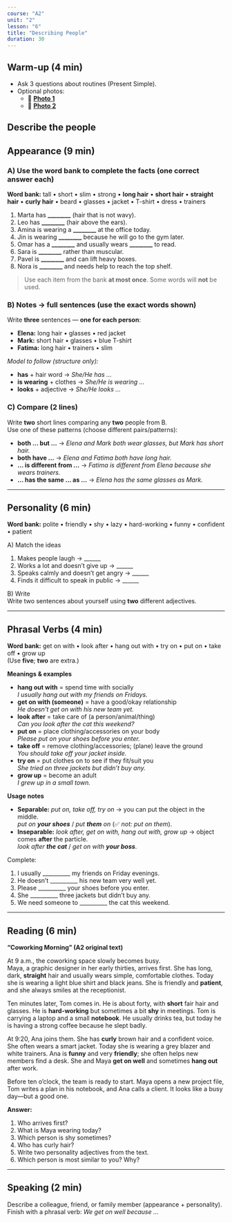 ```yaml
---
course: "A2"
unit: "2"
lesson: "6"
title: "Describing People"
duration: 30
---
```


## Warm-up (4 min)
- Ask 3 questions about routines (Present Simple).
- Optional photos:
  - 📸 **[Photo 1](https://unsplash.com/photos/mEZ3PoFGs_k)**
  - 📸 **[Photo 2](https://unsplash.com/photos/QXevDflbl8A)**

Describe the people
---

## Appearance (9 min)

### A) Use the word bank to complete the facts (one correct answer each)
**Word bank:** tall • short • slim • strong • **long hair** • **short hair** • **straight hair** • **curly hair** • beard • glasses • jacket • T-shirt • dress • trainers

1) Marta has **________** (hair that is not wavy).  
2) Leo has **________** (hair above the ears).  
3) Amina is wearing a **________** at the office today.  
4) Jin is wearing **________** because he will go to the gym later.  
5) Omar has a **________** and usually wears **________** to read.  
6) Sara is **________** rather than muscular.  
7) Pavel is **________** and can lift heavy boxes.  
8) Nora is **________** and needs help to reach the top shelf.

> Use each item from the bank **at most once**. Some words will **not** be used.

### B) Notes → full sentences (use the exact words shown)
Write **three** sentences — **one for each person**:

- **Elena:** long hair • glasses • red jacket  
- **Mark:** short hair • glasses • blue T-shirt  
- **Fatima:** long hair • trainers • slim

*Model to follow (structure only):*  
- **has** + hair word → *She/He has …*  
- **is wearing** + clothes → *She/He is wearing …*  
- **looks** + adjective → *She/He looks …*

### C) Compare (2 lines)
Write **two** short lines comparing any **two** people from B.  
Use one of these patterns (choose different pairs/patterns):

- **both … but …** → *Elena and Mark both wear glasses, but Mark has short hair.*  
- **both have …** → *Elena and Fatima both have long hair.*  
- **… is different from …** → *Fatima is different from Elena because she wears trainers.*  
- **… has the same … as …** → *Elena has the same glasses as Mark.*

---

## Personality (6 min)
**Word bank:** polite • friendly • shy • lazy • hard-working • funny • confident • patient

A) Match the ideas  
1) Makes people laugh → ______  
2) Works a lot and doesn’t give up → ______  
3) Speaks calmly and doesn’t get angry → ______  
4) Finds it difficult to speak in public → ______

B) Write  
Write two sentences about yourself using **two** different adjectives.

---

## Phrasal Verbs (4 min)
**Word bank:** get on with • look after • hang out with • try on • put on • take off • grow up  
(Use **five**; **two** are extra.)

**Meanings & examples**
- **hang out with** = spend time with socially  
  *I usually hang out with my friends on Fridays.*
- **get on with (someone)** = have a good/okay relationship  
  *He doesn’t get on with his new team yet.*
- **look after** = take care of (a person/animal/thing)  
  *Can you look after the cat this weekend?*
- **put on** = place clothing/accessories on your body  
  *Please put on your shoes before you enter.*
- **take off** = remove clothing/accessories; (plane) leave the ground  
  *You should take off your jacket inside.*
- **try on** = put clothes on to see if they fit/suit you  
  *She tried on three jackets but didn’t buy any.*
- **grow up** = become an adult  
  *I grew up in a small town.*

**Usage notes**
- **Separable:** *put on, take off, try on* → you can put the object in the middle.  
  *put on **your shoes*** / *put **them** on* (✅ *not: put on them*).  
- **Inseparable:** *look after, get on with, hang out with, grow up* → object comes **after** the particle.  
  *look after **the cat*** / *get on with **your boss***.

Complete:  
1) I usually __________ my friends on Friday evenings.  
2) He doesn’t __________ his new team very well yet.  
3) Please __________ your shoes before you enter.  
4) She __________ three jackets but didn’t buy any.  
5) We need someone to __________ the cat this weekend.

---

## Reading (6 min)

**“Coworking Morning” (A2 original text)**

At 9 a.m., the coworking space slowly becomes busy.  
Maya, a graphic designer in her early thirties, arrives first. She has long, dark, **straight** hair and usually wears simple, comfortable clothes. Today she is wearing a light blue shirt and black jeans. She is friendly and **patient**, and she always smiles at the receptionist.

Ten minutes later, Tom comes in. He is about forty, with **short** fair hair and glasses. He is **hard-working** but sometimes a bit **shy** in meetings. Tom is carrying a laptop and a small **notebook**. He usually drinks tea, but today he is having a strong coffee because he slept badly.

At 9:20, Ana joins them. She has **curly** brown hair and a confident voice. She often wears a smart jacket. Today she is wearing a grey blazer and white trainers. Ana is **funny** and very **friendly**; she often helps new members find a desk. She and Maya **get on well** and sometimes **hang out** after work.

Before ten o’clock, the team is ready to start. Maya opens a new project file, Tom writes a plan in his notebook, and Ana calls a client. It looks like a busy day—but a good one.

**Answer:**
1) Who arrives first?  
2) What is Maya wearing today?  
3) Which person is shy sometimes?  
4) Who has curly hair?  
5) Write two personality adjectives from the text.  
6) Which person is most similar to you? Why?

---

## Speaking (2 min)
Describe a colleague, friend, or family member (appearance + personality).  
Finish with a phrasal verb: *We get on well because …*
